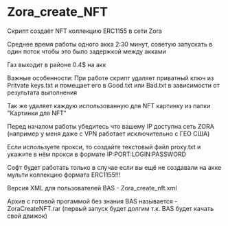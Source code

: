 # Zora_create_NFT

Скрипт создаёт NFT коллекцию ERC1155 в сети Zora

Среднее время работы одного акка 2:30 минут, советую запускать в один поток чтобы это было задержкой между акками

Газ выходит в районе 0.4$ на акк

Важные особенности:
При работе скрипт удаляет приватный ключ из Pritvate keys.txt и помещает его в Good.txt или Bad.txt в зависимости от результата выполнения

Так же удаляет каждую использованную для NFT картинку из папки "Картинки для NFT"

Перед началом работы убедитесь что вашему IP доступна сеть ZORA (например у меня даже с VPN работает исключительно с ГЕО США)

Если используете прокси, то создайте текстовый файл proxy.txt и укажите в нём прокси в формате IP:PORT:LOGIN:PASSWORD

Софт будет работать только в случае если вы ещё не создавали на акке мульти коллекцию формата ERC1155!!!

Версия XML для пользователей BAS - Zora_create_nft.xml

Архив с готовой прогаммой без знания BAS называется - ZoraCreateNFT.rar (первый запуск будет долгим т.к. BAS будет качать свой движок)

